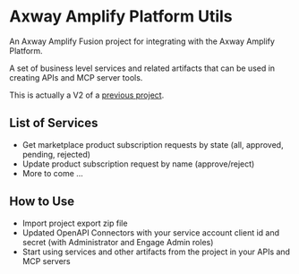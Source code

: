 # Axway Amplify Platform Utils

An Axway Amplify Fusion project for integrating with the Axway Amplify Platform.

A set of business level services and related artifacts that can be used in creating APIs and MCP server tools.

This is actually a V2 of a [previous project](https://github.com/lbrenman/Amplify-Central-Integration-Utils-Project).

## List of Services

* Get marketplace product subscription requests by state (all, approved, pending, rejected)
* Update product subscription request by name (approve/reject)
* More to come ...

## How to Use

* Import project export zip file
* Updated OpenAPI Connectors with your service account client id and secret (with Administrator and Engage Admin roles)
* Start using services and other artifacts from the project in your APIs and MCP servers
